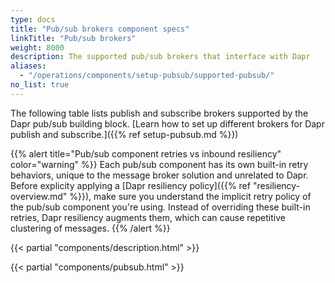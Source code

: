 ```yaml
---
type: docs
title: "Pub/sub brokers component specs"
linkTitle: "Pub/sub brokers"
weight: 8000
description: The supported pub/sub brokers that interface with Dapr
aliases:
  - "/operations/components/setup-pubsub/supported-pubsub/"
no_list: true
---
```


The following table lists publish and subscribe brokers supported by the Dapr pub/sub building block. [Learn how to set up different brokers for Dapr publish and subscribe.]({{% ref setup-pubsub.md %}})

{{% alert title="Pub/sub component retries vs inbound resiliency" color="warning" %}}
Each pub/sub component has its own built-in retry behaviors, unique to the message broker solution and unrelated to Dapr. Before explicity applying a [Dapr resiliency policy]({{% ref "resiliency-overview.md" %}}), make sure you understand the implicit retry policy of the pub/sub component you're using. Instead of overriding these built-in retries, Dapr resiliency augments them, which can cause repetitive clustering of messages.
{{% /alert %}}


{{< partial "components/description.html" >}}

{{< partial "components/pubsub.html" >}}

